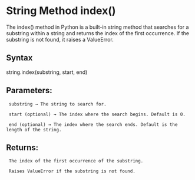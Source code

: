 # String Method index()

The index() method in Python is a built-in string method that searches for a substring within a string and returns the index of the first occurrence. If the substring is not found, it raises a ValueError.


## Syntax

string.index(substring, start, end)

## Parameters:

     substring → The string to search for.

     start (optional) → The index where the search begins. Default is 0.

     end (optional) → The index where the search ends. Default is the length of the string.




## Returns:
     The index of the first occurrence of the substring.
     
     Raises ValueError if the substring is not found.
